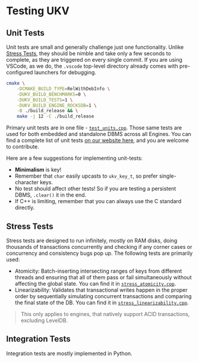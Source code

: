 # Testing UKV

## Unit Tests

Unit tests are small and generally challenge just one functionality.
Unlike [Stress Tests](#stress-tests), they should be nimble and take only a few seconds to complete, as they are triggered on every single commit.
If you are using VSCode, as we do, the `.vscode` top-level directory already comes with pre-configured launchers for debugging.

```sh
cmake \
    -DCMAKE_BUILD_TYPE=RelWithDebInfo \
    -DUKV_BUILD_BENCHMARKS=0 \
    -DUKV_BUILD_TESTS=1 \
    -DUKV_BUILD_ENGINE_ROCKSDB=1 \
    -B ./build_release && \
    make -j 12 -C ./build_release
```

Primary unit tests are in one file - [`test_units.cpp`](https://github.com/unum-cloud/UKV/blob/main/tests/test_units.cpp).
Those same tests are used for both embedded and standalone DBMS across all Engines.
You can find a complete list of unit tests [on our website here](https://unum.cloud/UKV/tests/units.html), and you are welcome to contribute.

Here are a few suggestions for implementing unit-tests:

* **Minimalism** is key!
* Remember that `char` easily upcasts to `ukv_key_t`, so prefer single-character keys.
* No test should affect other tests! So if you are testing a persistent DBMS, `.clear()` it in the end.
* If C++ is limiting, remember that you can always use the C standard directly.

## Stress Tests

Stress tests are designed to run infinitely, mostly on RAM disks, doing thousands of transactions concurrently and checking if any corner cases or concurrency and consistency bugs pop up.
The following tests are primarily used:

* Atomicity: Batch-inserting intersecting ranges of keys from different threads and ensuring that all of them pass or fail simultaneously without affecting the global state. You can find it in [`stress_atomicity.cpp`](https://github.com/unum-cloud/UKV/blob/main/tests/stress_atomicity.cpp).
* Linearizability: Validates that transactional writes happen in the proper order by sequentially simulating concurrent transactions and comparing the final state of the DB. You can find it in [`stress_linearizability.cpp`](https://github.com/unum-cloud/UKV/blob/main/tests/stress_linearizability.cpp).

> This only applies to engines, that natively support ACID transactions, excluding LevelDB.

## Integration Tests

Integration tests are mostly implemented in Python.
